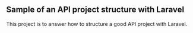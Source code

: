 ## Sample of an API project structure with Laravel

This project is to answer how to structure a good API project with Laravel.
